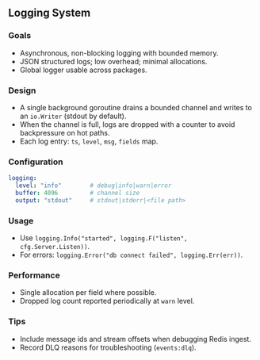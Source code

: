 ## Logging System

### Goals
- Asynchronous, non-blocking logging with bounded memory.
- JSON structured logs; low overhead; minimal allocations.
- Global logger usable across packages.

### Design
- A single background goroutine drains a bounded channel and writes to an `io.Writer` (stdout by default).
- When the channel is full, logs are dropped with a counter to avoid backpressure on hot paths.
- Each log entry: `ts`, `level`, `msg`, `fields` map.

### Configuration

```yaml
logging:
  level: "info"        # debug|info|warn|error
  buffer: 4096         # channel size
  output: "stdout"     # stdout|stderr|<file path>
```

### Usage
- Use `logging.Info("started", logging.F("listen", cfg.Server.Listen))`.
- For errors: `logging.Error("db connect failed", logging.Err(err))`.

### Performance
- Single allocation per field where possible.
- Dropped log count reported periodically at `warn` level.

### Tips
- Include message ids and stream offsets when debugging Redis ingest.
- Record DLQ reasons for troubleshooting (`events:dlq`).

